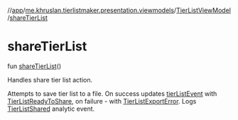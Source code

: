 //[app](../../../index.md)/[me.khruslan.tierlistmaker.presentation.viewmodels](../index.md)/[TierListViewModel](index.md)/[shareTierList](share-tier-list.md)

# shareTierList

fun [shareTierList](share-tier-list.md)()

Handles share tier list action.

Attempts to save tier list to a file. On success updates [tierListEvent](tier-list-event.md) with [TierListReadyToShare](../../me.khruslan.tierlistmaker.data.models.tierlist/-tier-list-ready-to-share/index.md), on failure - with [TierListExportError](../../me.khruslan.tierlistmaker.data.models.tierlist/-tier-list-export-error/index.md). Logs [TierListShared](../../me.khruslan.tierlistmaker.util.analytics/-tier-list-shared/index.md) analytic event.

